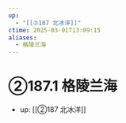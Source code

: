 ```yaml
---
up:
  - "[[②187 北冰洋]]"
ctime: 2025-03-01T13:09:15
aliases:
  - 格陵兰海
---
```


# ②187.1 格陵兰海

- up: [[②187 北冰洋]]
